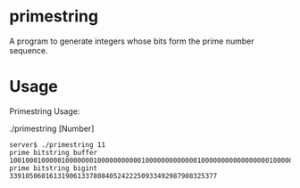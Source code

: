 # primestring

A program to generate integers whose bits form the prime number sequence.

# Usage
Primestring Usage:

./primestring [Number]

```
server$ ./primestring 11
prime bitstring buffer 1001000100000100000001000000000001000000000000010000000000000000010000000000000000000100000000000000000000000100000000000000000000000000000100000000000000000000000000000001  
prime bitstring bigint 3391050601613190613378084052422250933492987908325377
```

